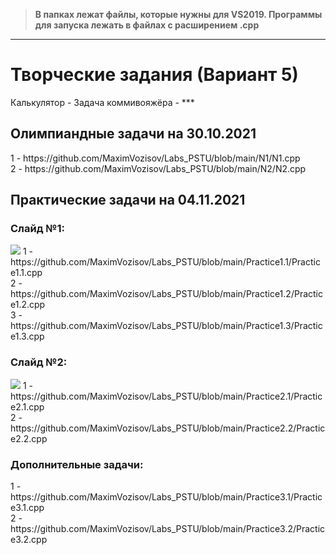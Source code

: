 >**В папках лежат файлы, которые нужны для VS2019. Программы для запуска лежать в файлах с расширением .cpp**
***
<h1>Творческие задания (Вариант 5)</h1>
Калькулятор - 
Задача коммивояжёра - 
***
<h2>Олимпиандные задачи на 30.10.2021</h2>
1 - https://github.com/MaximVozisov/Labs_PSTU/blob/main/N1/N1.cpp<br>
2 - https://github.com/MaximVozisov/Labs_PSTU/blob/main/N2/N2.cpp<br>
<h2>Практические задачи на 04.11.2021</h2>
<h3>Слайд №1:</h3> <img src = "https://user-images.githubusercontent.com/92223897/140277242-44353d66-8a1f-4c03-9109-62365616e927.png">
1 - https://github.com/MaximVozisov/Labs_PSTU/blob/main/Practice1.1/Practice1.1.cpp<br>
2 - https://github.com/MaximVozisov/Labs_PSTU/blob/main/Practice1.2/Practice1.2.cpp<br>
3 - https://github.com/MaximVozisov/Labs_PSTU/blob/main/Practice1.3/Practice1.3.cpp<br>
<h3>Слайд №2:</h3> <img src = "https://user-images.githubusercontent.com/92223897/140276612-4ee61a53-cfde-4f37-a062-b907654f6d74.png">
1 - https://github.com/MaximVozisov/Labs_PSTU/blob/main/Practice2.1/Practice2.1.cpp<br>
2 - https://github.com/MaximVozisov/Labs_PSTU/blob/main/Practice2.2/Practice2.2.cpp<br>
<h3>Дополнительные задачи:</h3>
1 - https://github.com/MaximVozisov/Labs_PSTU/blob/main/Practice3.1/Practice3.1.cpp<br>
2 - https://github.com/MaximVozisov/Labs_PSTU/blob/main/Practice3.2/Practice3.2.cpp<br>
